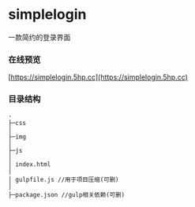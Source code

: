 # simplelogin
一款简约的登录界面

### 在线预览
[https://simplelogin.5hp.cc](https://simplelogin.5hp.cc)

### 目录结构
```
·
├─css  
│        
├─img  
│            
├─js  
│  
│ index.html  
│   
│ gulpfile.js //用于项目压缩(可删)  
│  
├─package.json //gulp相关依赖(可删)  
```
